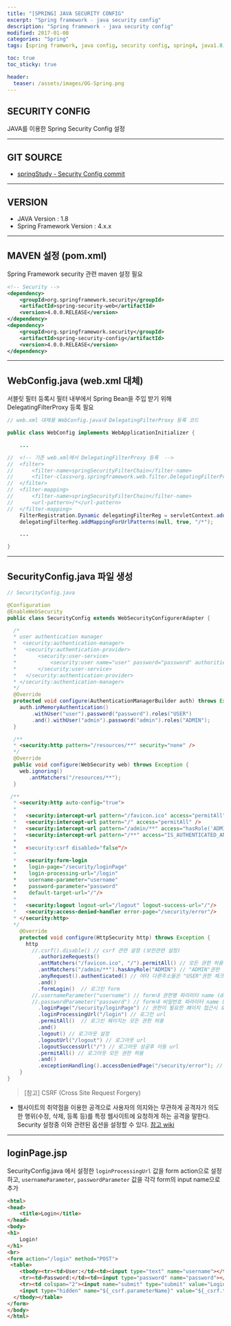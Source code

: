 ```yaml
---
title: "[SPRING] JAVA SECURITY CONFIG"
excerpt: "Spring framework - java security config"
description: "Spring framework - java security config"
modified: 2017-01-08
categories: "Spring"
tags: [spring framwork, java config, security config, spring4, java1.8, Server]

toc: true
toc_sticky: true

header:
  teaser: /assets/images/OG-Spring.png
---
```


## SECURITY CONFIG
JAVA를 이용한 Spring Security Config 설정

---

## GIT SOURCE
* [springStudy - Security Config commit](https://github.com/onlytigi/springStudy/commit/ad38c24b83983fa6d692af27dd11bb6e548f5e8a)

---

## VERSION
- JAVA Version : 1.8
- Spring Framework Version : 4.x.x

---

## MAVEN 설정 (pom.xml)
Spring Framework security 관련 maven 설정 필요

```xml
<!-- Security -->
<dependency>
	<groupId>org.springframework.security</groupId>
	<artifactId>spring-security-web</artifactId>
	<version>4.0.0.RELEASE</version>
</dependency>
<dependency>
	<groupId>org.springframework.security</groupId>
	<artifactId>spring-security-config</artifactId>
	<version>4.0.0.RELEASE</version>
</dependency>
```

---

## WebConfig.java (web.xml 대체)
서블릿 필터 등록시 필터 내부에서 Spring Bean을 주입 받기 위해 DelegatingFilterProxy 등록 필요

```java
// web.xml 대체용 WebConfig.java내 DelegatingFilterProxy 등록 코드

public class WebConfig implements WebApplicationInitializer {

	...

//	<!-- 기존 web.xml에서 DelegatingFilterProxy 등록  -->
//	<filter>
//		<filter-name>springSecurityFilterChain</filter-name>
//		<filter-class>org.springframework.web.filter.DelegatingFilterProxy</filter-class>
//	</filter>
//	<filter-mapping>
//		<filter-name>springSecurityFilterChain</filter-name>
//		<url-pattern>/*</url-pattern>
//	</filter-mapping>
	FilterRegistration.Dynamic delegatingFilterReg = servletContext.addFilter("springSecurityFilterChain", DelegatingFilterProxy.class);
	delegatingFilterReg.addMappingForUrlPatterns(null, true, "/*");

	...

}
```

---

## SecurityConfig.java 파일 생성

```java
// SecurityConfig.java

@Configuration
@EnableWebSecurity
public class SecurityConfig extends WebSecurityConfigurerAdapter {

  /*
  * user authentication manager
  *  <security:authentication-manager>
  *   <security:authentication-provider>
  *       <security:user-service>
  *           <security:user name="user" password="password" authorities="ROLE_USER" />
  *       </security:user-service>
  *   </security:authentication-provider>
  *	</security:authentication-manager>
  */
  @Override
  protected void configure(AuthenticationManagerBuilder auth) throws Exception {
  	auth.inMemoryAuthentication()
        .withUser("user").password("password").roles("USER")
        .and().withUser("admin").password("admin").roles("ADMIN");
  }

  /**
  * <security:http pattern="/resources/**" security="none" />
  */
  @Override
  public void configure(WebSecurity web) throws Exception {
    web.ignoring()
       .antMatchers("/resources/**");
  }

 /**
  * <security:http auto-config="true">
  *
  *   <security:intercept-url pattern="/favicon.ico" access="permitAll" />
  *   <security:intercept-url pattern="/" access="permitAll" />
  *   <security:intercept-url pattern="/admin/**" access="hasRole('ADMIN')" />
  *   <security:intercept-url pattern="/**" access="IS_AUTHENTICATED_ANONYMOUSLY />
  *
  *   <security:csrf disabled="false"/>
  *
  *   <security:form-login
  *    login-page="/security/loginPage"
  *    login-processing-url="/login"
  *    username-parameter="username"
  *    password-parameter="password"
  *    default-target-url="/"/>
  *
  *   <security:logout logout-url="/logout" logout-success-url="/"/>
  *   <security:access-denied-handler error-page="/security/error"/>
  * </security:http>
  */    
    @Override
    protected void configure(HttpSecurity http) throws Exception {
      http
        //.csrf().disable() // csrf 관련 설정 (보안관련 설정)
          .authorizeRequests()
          .antMatchers("/favicon.ico", "/").permitAll() // 모든 권한 허용
          .antMatchers("/admin/**").hasAnyRole("ADMIN") // "ADMIN"권한 허용
          .anyRequest().authenticated() // 여타 다른주소들은 "USER"권한 체크
          .and()
          .formLogin()  // 로그인 form
        //.usernameParameter("username") // form내 권한명 파라미터 name (default : username)
        //.passwordParameter("password") // form내 비밀번호 파라미터 name (default : password)
          .loginPage("/security/loginPage") // 권한이 필요한 페이지 접근시 로그인 페이지로 리다이렉
          .loginProcessingUrl("/login") // 로그인 url
          .permitAll()  // 로그인 페이지는 모든 권한 허용
          .and()
          .logout() // 로그아웃 설정
          .logoutUrl("/logout") // 로그아웃 url
          .logoutSuccessUrl("/") // 로그아웃 성공후 이동 url
          .permitAll() // 로그아웃 모든 권한 허용
          .and()
          .exceptionHandling().accessDeniedPage("/security/error"); // 권한 획득 관련 에러시 이동 url
    }
}
```

>[참고]
CSRF (Cross Site Request Forgery)
- 웹사이트의 취약점을 이용한 공격으로 사용자의 의지와는 무관하게 공격자가 의도한 행위(수정, 삭제, 등록 등)를 특정 웹사이트에 요청하게 하는 공격을 말한다.
Security 설정중 이와 관련된 옵션을 설정할 수 있다.
[참고 wiki](https://en.wikipedia.org/wiki/Cross-site_request_forgery)


---

## loginPage.jsp
SecurityConfig.java 에서 설정한 `loginProcessingUrl` 값을 form action으로 설정하고, `usernameParameter`, `passwordParameter` 값을 각각 form의 input name으로 추가

```html
<html>
<head>
	<title>Login</title>
</head>
<body>
<h1>
	Login!
</h1>
<br>
<form action="/login" method="POST">
 <table>
    <tbody><tr><td>User:</td><td><input type="text" name="username"></td></tr>
    <tr><td>Password:</td><td><input type="password" name="password"></td></tr>
    <tr><td colspan="2"><input name="submit" type="submit" value="Login"></td></tr>
    <input type="hidden" name="${_csrf.parameterName}" value="${_csrf.token}"/>
  </tbody></table>
</form>
</body>
</html>
```
